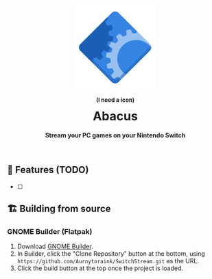 <h1 align="center">
  <img src="data/icons/hicolor/scalable/apps/com.github.Aurnytoraink.SwitchStream.svg" alt="SwitchStream" width="192" height="192"/><br>
  <p style="font-size: small;">(I need a icon)</p>
  Abacus
</h1>

<p align="center"><strong>Stream your PC games on your Nintendo Switch</strong></p>

<br>

## 🧪 Features (TODO)

- [ ] 

## 🏗️ Building from source

### GNOME Builder (Flatpak)

1. Download [GNOME Builder](https://flathub.org/apps/details/org.gnome.Builder).
2. In Builder, click the "Clone Repository" button at the bottom, using `https://github.com/Aurnytoraink/SwitchStream.git` as the URL.
3. Click the build button at the top once the project is loaded.
